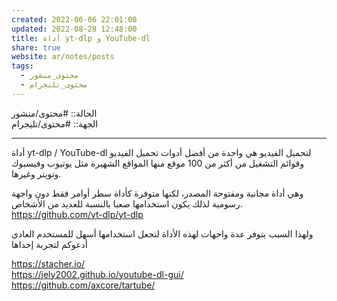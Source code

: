 ```yaml
---  
created: 2022-06-06 22:01:00  
updated: 2022-08-28 12:48:00  
title: أداة yt-dlp و YouTube-dl  
share: true  
website: ar/notes/posts  
tags:  
  - محتوى_منشور  
  - محتوى_تليجرام  
---  
```

  
  
الحالة:: #محتوى/منشور  
الجهة:: #محتوى/تليجرام  
  
---  
  
أداة yt-dlp / YouTube-dl لتحميل الفيديو هي واحدة من أفضل أدوات تحميل الفيديو وقوائم التشغيل من أكثر من 100 موقع منها المواقع الشهيرة مثل يوتيوب وفيسبوك وتويتر وغيرها.  
  
وهي أداة مجانية ومفتوحة المصدر، لكنها متوفرة كأداة سطر أوامر فقط دون واجهة رسومية لذلك يكون استخدامها صعبا بالنسبة للعديد من الأشخاص.  
<https://github.com/yt-dlp/yt-dlp>  
  
ولهذا السبب يتوفر عدة واجهات لهذه الأداة لتجعل استخدامها أسهل للمستخدم العادي أدعوكم لتجربة إحداها  
  
<https://stacher.io/>  
<https://jely2002.github.io/youtube-dl-gui/>  
<https://github.com/axcore/tartube/>  
